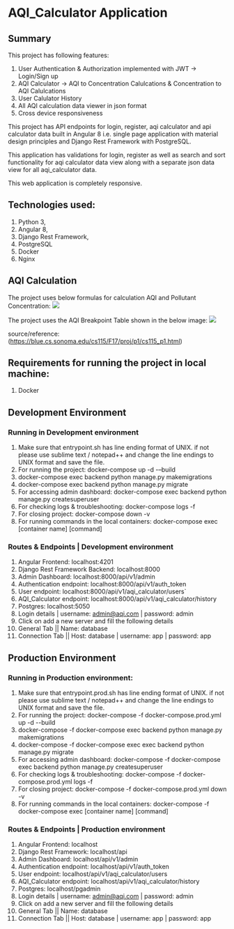 # AQI_Calculator Application

## **Summary**

This project has following features:

1. User Authentication & Authorization implemented with JWT -> Login/Sign up
2. AQI Calculator -> AQI to Concentration Calulcations & Concentration to AQI Calulcations
3. User Calulator History
4. All AQI calculation data viewer in json format
5. Cross device responsiveness

This project has API endpoints for login, register, aqi calculator and api calculator data built in Angular 8 i.e. single page application with material design principles and Django Rest Framework with PostgreSQL.

This application has validations for login, register as well as search and sort functionality for aqi calculator data view along with a separate json data view for all aqi_calculator data.

This web application is completely responsive.

## **Technologies used:**

1. Python 3,
2. Angular 8,
3. Django Rest Framework,
4. PostgreSQL
5. Docker
6. Nginx

## AQI Calculation

The project uses below formulas for calculation AQI and Pollutant Concentration:
![](https://github.com/Tushh007/bookart-app/blob/master/screenshots/aqi_formulas.png)

The project uses the AQI Breakpoint Table shown in the below image:
![](https://github.com/Tushh007/bookart-app/blob/master/screenshots/aqi_breakpoint_table.png)

source/reference: (https://blue.cs.sonoma.edu/cs115/F17/proj/p1/cs115_p1.html)

## **Requirements for running the project in local machine:**

1. Docker

## Development Environment

### **Running in Development environment**

1. Make sure that entrypoint.sh has line ending format of UNIX. if not please use sublime text / notepad++ and change the line endings to UNIX format and save the file.
2. For running the project: docker-compose up -d -–build
3. docker-compose exec backend python manage.py makemigrations
4. docker-compose exec backend python manage.py migrate
5. For accessing admin dashboard: docker-compose exec backend python manage.py createsuperuser
6. For checking logs &amp; troubleshooting: docker-compose logs -f
7. For closing project: docker-compose down -v
8. For running commands in the local containers: docker-compose exec [container name] [command]

### **Routes &amp; Endpoints | Development environment**

1. Angular Frontend: localhost:4201
2. Django Rest Framework Backend: localhost:8000
3. Admin Dashboard: localhost:8000/api/v1/admin
4. Authentication endpoint: localhost:8000/api/v1/auth_token
5. User endpoint: localhost:8000/api/v1/aqi_calculator/users`
6. AQI_Calculator endpoint: localhost:8000/api/v1/aqi_calculator/history
7. Postgres: localhost:5050
8. Login details | username: [admin@aqi.com](mailto:admin@aqi.com) | password: admin
9. Click on add a new server and fill the following details
10. General Tab || Name: database
11. Connection Tab || Host: database | username: app | password: app

## Production Environment

### **Running in Production environment:**

1. Make sure that entrypoint.prod.sh has line ending format of UNIX. if not please use sublime text / notepad++ and change the line endings to UNIX format and save the file.
2. For running the project: docker-compose -f docker-compose.prod.yml up -d --build
3. docker-compose -f docker-compose exec backend python manage.py makemigrations
4. docker-compose -f docker-compose exec exec backend python manage.py migrate
5. For accessing admin dashboard: docker-compose -f docker-compose exec backend python manage.py createsuperuser
6. For checking logs &amp; troubleshooting: docker-compose -f docker-compose.prod.yml logs -f
7. For closing project: docker-compose -f docker-compose.prod.yml down -v
8. For running commands in the local containers: docker-compose -f docker-compose exec [container name] [command]

### **Routes &amp; Endpoints | Production environment**

1. Angular Frontend: localhost
2. Django Rest Framework: localhost/api
3. Admin Dashboard: localhost/api/v1/admin
4. Authentication endpoint: localhost/api/v1/auth_token
5. User endpoint: localhost/api/v1/aqi_calculator/users
6. AQI_Calculator endpoint: localhost/api/v1/aqi_calculator/history
7. Postgres: localhost/pgadmin
8. Login details | username: [admin@aqi.com](mailto:admin@aqi.com) | password: admin
9. Click on add a new server and fill the following details
10. General Tab || Name: database
11. Connection Tab || Host: database | username: app | password: app
